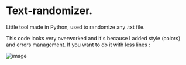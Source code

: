 # Text-randomizer.
Little tool made in Python, used to randomize any .txt file.

This code looks very overworked and it's because I added style (colors) and errors management.
If you want to do it with less lines : 

![image](https://user-images.githubusercontent.com/49789253/112728082-c238db00-8f25-11eb-8026-6a23abc1220f.png)


